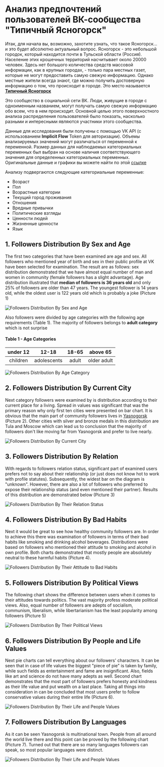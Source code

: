 # Анализ предпочтений пользователей ВК-сообщества "Типичный Ясногорск"

Итак, для начала вы, возможно, захотите узнать, что такое Ясногорск... и это будет абсолютно актуальный вопрос. Ясногорск - это небольшой городок, который находится почти в Тульской области (Россия). Население этих крошечных территорий насчитывает около 20000 человек. Здесь нет большого количества средств массовой информации, как в крупных городах, - только пара местных газет, которые не могут предоставить самую свежую информацию. Однако местные жители всегда знают, где можно получить достоверную информацию о том, что происходит в городе. Это место называется [**Типичный Ясногорск** ](https://vk.com/typical_yasnogorsk)

Это сообщество в социальной сети ВК. Люди, живущие в городе с одноименным названием, могут получать самую свежую информацию обо всем, что в нем происходит. Основной целью этого поверхностного анализа распределения пользователей было показать, насколько разными и интересными являются участники этого сообщества. 

Данные для исследования были получены с помощью VK API (с использованием **Implicit Flow** Token для авторизации). Объемы анализируемых значений могут различаться от переменной к переменной. Размер данных для наблюдаемых категориальных переменных был выбран на основе наличия соответствующего значения для определенных категориальных переменных. Оригинальные данные и графики вы можете найти по этой [ссылке]()

Анализу подвергаются следующие категориальные переменные: 
- Возраст
- Пол
- Возрастные категории 
- Текущий город проживания
- Отношения
- Вредные привычки
- Политические взгляды
- Ценности людей
- Жизненные ценности
- Язык

## 1. Followers Distribution By Sex and Age

The first two categories that have been examined are age and sex. All followers who mentioned year of birth and sex in their public profile at VK have been selected for examination. The result are as follows: sex distribution demonstrated that we have almost equal number of man and women in community (female followers has a slight advantage). Age distribution illustrated that **median of followers is 36 years old** and only 25% of followers are older than 47 years. The youngest follower is 14 years old, while the oldest user is 122 years old which is probably a joke (Picture 1)

<image src="/plots/age_and_sex.png" alt="Followers Distribution By Sex and Age">

Also followers were divided by age categories with the following  age requirements (Table 1). The majority of followers belongs to **adult category** which is not surprise  

#### Table 1 - Age Categories
| under 12 | 12-18|18-65  |above 65  |
|:--:|:--:|:--:|:--:|
|  children|adolescents  | adult |older adult |

<image src="/plots/age.png" alt="Followers Distribution By Age Category">

## 2. Followers Distribution By Current City

Next category followers were examined by is distribution according to their current place for a living. Spread in values was significant that was the primary reason why only first ten cities were presented on bar chart. It is obvious that the main part of community followers lives in [Yasnogorsk](https://ru.wikipedia.org/wiki/%D0%AF%D1%81%D0%BD%D0%BE%D0%B3%D0%BE%D1%80%D1%81%D0%BA_(%D0%A2%D1%83%D0%BB%D1%8C%D1%81%D0%BA%D0%B0%D1%8F_%D0%BE%D0%B1%D0%BB%D0%B0%D1%81%D1%82%D1%8C)) (Picture 2). Other cities with silver and bronze medals in this distribution are Tula and Moscow which can lead us to conclusion that the majority of followers don't like moving far from Yasnogorsk and prefer to live nearly. 

<image src="/plots/city_distribution.png" alt="Followers Distribution By Current City">

## 3. Followers Distribution By Relation

With regards to followers relation status, significant part of examined users prefers not to say about their relationship (or just does not know hot to work with profile statutes). Subsequently, the widest bar on the diagram is "unknown". However, there are also a lot of followers who preferred to expose their relationship status (and even mentioned their partner). Results of this distribution are demonstrated below (Picture 3)

<image src="/plots/relation.png" alt="Followers Distribution By Their Relation Status">


## 4. Followers Distribution By Bad Habits
Next it would be great to see how healthy community followers are. In order to achieve this there was examination of followers in terms of their bad habits like smoking and drinking alcohol beverages. Distributions were based on followers who mentioned their attitude to smoking and alcohol in own profile. Both charts demonstrated that mostly people are absolutely neutral to these harmful habits (Picture 4).

<image src="/plots/smoking_and_alco.png" alt="Followers Distribution By Their Attitude to Bad Habits">

## 5. Followers Distribution By Political Views

The following chart shows the difference between users when it comes to their attitudes towards politics. The vast majority profess moderate political views. Also, equal number of followers are adepts of socialism, communism, liberalism, while libertarianism has the least popularity among followers (Picture 5)

<image src="/plots/political_views.png" alt="Followers Distribution By Their Political Views">

## 6. Followers Distribution By People and Life Values

Next pie charts can tell everything about our followers' characters. It can be seen that in case of life values the biggest "piece of pie" is taken by family, while such fields as entertainment and fame are insignificant. Also, fields like art and science do not have many adepts as well. Second chart demonstrates that the most part of followers prefers honesty and kindness as their life value and put wealth on a last place.
Taking all things into consideration in can be concluded that most users prefer to follow conservative values during their entire life (Picture 6).

<image src="/plots/life_people_values.png" alt="Followers Distribution By Their Life and People Values">

## 7. Followers Distribution By Languages

As it can be seen Yasnogorsk is multinational town. People from all around the world live there and this point can be proved by the following chart (Picture 7). Turned out that there are so many languages followers can speak, so most popular languages were distinct. 

<image src="/plots/popular_languages.png" alt="Followers Distribution By Their Life and People Values">

 


